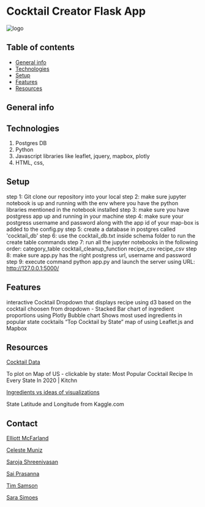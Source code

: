 # Cocktail Creator Flask App

![logo](../static/Imageslogo3.JPG)

## Table of contents
* [General info](#general-info)
* [Technologies](#technologies)
* [Setup](#setup)
* [Features](#features)
* [Resources](#resources)

## General info


## Technologies
1. Postgres DB
2. Python
3. Javascript libraries like leaflet, jquery, mapbox, plotly
4. HTML, css, 

## Setup

step 1: Git clone our repository into your local
step 2: make sure jupyter notebook is up and running with the env where you have the python libraries mentioned in the notebook installed
step 3: make sure you have postgress app up and running in your machine
step 4: make sure your postgress username and password along with the app id of your map-box is added to the config.py
step 5: create a database in postgres called 'cocktail_db'
step 6: use the cocktail_db.txt inside schema folder to run the create table commands
step 7: run all the jupyter notebooks in the following order:
	category_table
	cocktail_cleanup_function
	recipe_csv
	recipe_csv
step 8: make sure app.py has the right postgress url, username and password
step 9: execute command python app.py and launch the server using URL: http://127.0.0.1:5000/


## Features

interactive Cocktail Dropdown that displays recipe using d3
based on the cocktail choosen from dropdown - Stacked Bar chart of ingredient proportions using Plotly
Bubble chart Shows most used ingredients in popular state cocktails
“Top Cocktail by State” map of using Leaflet.js and Mapbox

## Resources

[Cocktail Data](https://github.com/rfordatascience/tidytuesday/blob/master/data/2020/2020-05-26/readme.md)

To plot on Map of US - clickable by state: Most Popular Cocktail Recipe In Every State In 2020 | Kitchn

[Ingredients vs ideas of visualizations](https://www.thecocktaildb.com/api.php)

State Latitude and Longitude from Kaggle.com



## Contact

[Elliott McFarland](https://github.com/emcfarland)

[Celeste Muniz](https://github.com/celeste1030)

[Saroja Shreenivasan](https://github.com/shreeniv)

[Sai Prasanna](https://github.com/prasanna0913)

[Tim Samson](https://github.com/timsamson)

[Sara Simoes](https://github.com/Ssimoes48)
